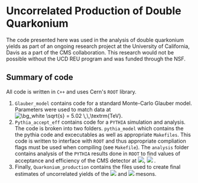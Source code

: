 # Uncorrelated Production of Double Quarkonium

The code presented here was used in the analysis of double quarkonium yields as part of an ongoing research project at the University of California, Davis as a part of the CMS collaboration. This research would not be possible without the UCD REU program and was funded through the NSF. 

## Summary of code

All code is written in `C++` and uses Cern's `ROOT` library. 

1. `Glauber_model` contains code for a standard Monte-Carlo Glauber model. Parameters were used to match data at <img src="https://latex.codecogs.com/svg.image?\bg_white&space;\sqrt{s}&space;=&space;5.02&space;\,\,\textrm{TeV}" title="\bg_white \sqrt{s} = 5.02 \,\,\textrm{TeV}" />. 
2. `Pythia_accept_eff` contains code for a `PYTHIA` simulation and analysis. The code is broken into two folders. `pythia_model` which contains the the pythia code and excecutables as well as appropriate `Makefiles`. This code is written to interface with `ROOT` and thus appropriate compliation flags must be used when compiling (see `Makefile`). The `analysis` folder contains analysis of the `PYTHIA` results done in `ROOT` to find values of acceptance and efficiency of the CMS detector at <img src="https://render.githubusercontent.com/render/math?math=\sqrt{s} = 5.02 TeV">, <img src="https://render.githubusercontent.com/render/math?math=\mathcal{L}_{int} = 1.7 nb^{-1}"> . 
3. Finally, `Quarkonium_production` contains the files used to create final estimates of uncorrelated yields of the <img src="https://render.githubusercontent.com/render/math?math=\Upsilon"> and <img src="https://render.githubusercontent.com/render/math?math=J/\psi"> mesons.
